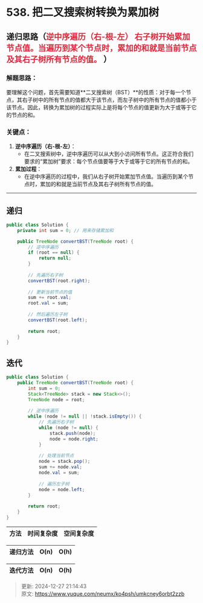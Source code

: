 # 538. 把二叉搜索树转换为累加树

## 递归思路（<font style="color:#DF2A3F;">逆中序遍历（右-根-左） 右子树开始累加节点值。当遍历到某个节点时，累加的和就是当前节点及其右子树所有节点的值。    </font>）
### 解题思路：
要理解这个问题，首先需要知道**二叉搜索树（BST）**的性质：对于每一个节点，其右子树中的所有节点的值都大于该节点，而左子树中的所有节点的值都小于该节点。因此，转换为累加树的过程实际上是将每个节点的值更新为大于或等于它的节点的和。

### 关键点：
1. **逆中序遍历（右-根-左）**：
    - 在二叉搜索树中，逆中序遍历可以从大到小访问所有节点。这正符合我们要求的“累加树”要求：每个节点值要等于大于或等于它的所有节点的和。
2. **累加过程**：
    - 在逆中序遍历的过程中，我们从右子树开始累加节点值。当遍历到某个节点时，累加的和就是当前节点及其右子树所有节点的值。

---

## 递归
```java
public class Solution {
    private int sum = 0; // 用来存储累加和

    public TreeNode convertBST(TreeNode root) {
        // 逆中序遍历
        if (root == null) {
            return null;
        }
        
        // 先遍历右子树
        convertBST(root.right);
        
        // 更新当前节点的值
        sum += root.val;
        root.val = sum;
        
        // 然后遍历左子树
        convertBST(root.left);
        
        return root;
    }
}
```

## 迭代
```java
public class Solution {
    public TreeNode convertBST(TreeNode root) {
        int sum = 0;
        Stack<TreeNode> stack = new Stack<>();
        TreeNode node = root;
        
        // 逆中序遍历
        while (node != null || !stack.isEmpty()) {
            // 先遍历右子树
            while (node != null) {
                stack.push(node);
                node = node.right;
            }
            
            // 处理当前节点
            node = stack.pop();
            sum += node.val;
            node.val = sum;
            
            // 遍历左子树
            node = node.left;
        }
        
        return root;
    }
}
```



| 方法 | 时间复杂度 | 空间复杂度 |
| --- | --- | --- |


| 递归方法 | O(n) | O(h) |
| --- | --- | --- |


| 迭代方法 | O(n) | O(h) |
| --- | --- | --- |








> 更新: 2024-12-27 21:14:43  
> 原文: <https://www.yuque.com/neumx/ko4psh/umkcney6orbt2zzb>